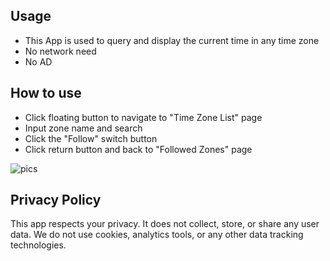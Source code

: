 ## Usage
- This App is used to query and display the current time in any time zone
- No network need
- No AD

## How to use
- Click floating button to navigate to "Time Zone List" page
- Input zone name and search
- Click the "Follow" switch button
- Click return button and back to "Followed Zones" page

![pics](https://github.com/chris-wang15/timezone/assets/128122102/199217ec-85ef-47c0-85b6-22c928105a16)

## Privacy Policy
This app respects your privacy. It does not collect, store, or share any user data. We do not use cookies, analytics tools, or any other data tracking technologies.
